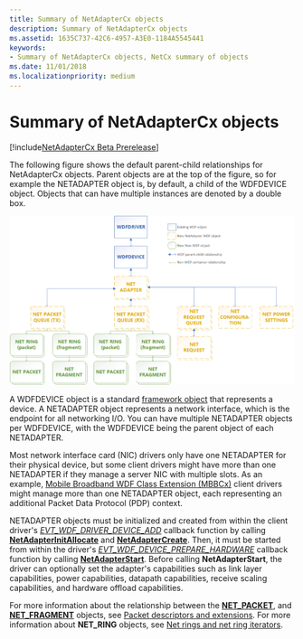 ```yaml
---
title: Summary of NetAdapterCx objects
description: Summary of NetAdapterCx objects
ms.assetid: 1635C737-42C6-4957-A3E0-1184A5545441
keywords:
- Summary of NetAdapterCx objects, NetCx summary of objects
ms.date: 11/01/2018
ms.localizationpriority: medium
---
```


# Summary of NetAdapterCx objects

[!include[NetAdapterCx Beta Prerelease](../netcx-beta-prerelease.md)]

The following figure shows the default parent-child relationships for NetAdapterCx objects. Parent objects are at the top of the figure, so for example the NETADAPTER object is, by default, a child of the WDFDEVICE object. Objects that can have multiple instances are denoted by a double box.

![Summary of NetAdapterCx objects for a NetAdapterCx client driver](images/netcx-adapter-object-model.png "Summary of NetAdapterCx objects for a NetAdapterCx client driver")

A WDFDEVICE object is a standard [framework object](../wdf/wdf-objects.md) that represents a device. A NETADAPTER object represents a network interface, which is the endpoint for all networking I/O. You can have multiple NETADAPTER objects per WDFDEVICE, with the WDFDEVICE being the parent object of each NETADAPTER.

Most network interface card (NIC) drivers only have one NETADAPTER for their physical device, but some client drivers might have more than one NETADAPTER if they manage a server NIC with multiple slots. As an example, [Mobile Broadband WDF Class Extension (MBBCx)](mobile-broadband-mbb-wdf-class-extension-mbbcx.md) client drivers might manage more than one NETADAPTER object, each representing an additional Packet Data Protocol (PDP) context. 

NETADAPTER objects must be initialized and created from within the client driver's [*EVT_WDF_DRIVER_DEVICE_ADD*](https://docs.microsoft.com/windows-hardware/drivers/ddi/content/wdfdriver/nc-wdfdriver-evt_wdf_driver_device_add
) callback function by calling [**NetAdapterInitAllocate**](https://docs.microsoft.com/windows-hardware/drivers/ddi/content/netadapter/nf-netadapter-netadapterinitallocate) and [**NetAdapterCreate**](https://docs.microsoft.com/windows-hardware/drivers/ddi/content/netadapter/nf-netadapter-netadaptercreate). Then, it must be started from within the driver's [*EVT_WDF_DEVICE_PREPARE_HARDWARE*](https://docs.microsoft.com/windows-hardware/drivers/ddi/content/wdfdevice/nc-wdfdevice-evt_wdf_device_prepare_hardware) callback function by calling [**NetAdapterStart**](https://docs.microsoft.com/windows-hardware/drivers/ddi/content/netadapter/nf-netadapter-netadapterstart). Before calling **NetAdapterStart**, the driver can optionally set the adapter's capabilities such as link layer capabilities, power capabilities, datapath capabilities, receive scaling capabilities, and hardware offload capabilities.

For more information about the relationship between the [**NET_PACKET**](https://docs.microsoft.com/windows-hardware/drivers/ddi/content/netpacket/ns-netpacket-_net_packet), and [**NET_FRAGMENT**](https://docs.microsoft.com/windows-hardware/drivers/ddi/content/netpacket/ns-netpacket-_net_packet_fragment) objects, see [Packet descriptors and extensions](packet-descriptors-and-extensions.md). For more information about **NET_RING** objects, see [Net rings and net ring iterators](net-rings-and-net-ring-iterators.md).
